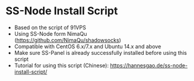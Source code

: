# SS-Node Install Script
* Based on the script of 91VPS
* Using SS-Node form NimaQu (https://github.com/NimaQu/shadowsocks)
* Compatible with CentOS 6.x/7.x and Ubuntu 14.x and above
* Make sure SS-Panel is already successfully installed before using this script
* Tutorial for using this script (Chinese): https://hannesgao.de/ss-node-install-script/
